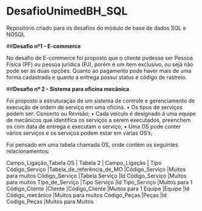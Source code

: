 # DesafioUnimedBH_SQL
Repositório criado para os desafios do módulo de base de dados SQL e NOSQL

##**Desafio nº1 - E-commerce**

No desafio de E-commerce foi proposto que o cliente pudesse ser Pessoa Física (PF) ou pessoa jurídica (PJ), porém é um item exclusivo, ou seja não pode ser as duas opções. Quanto ao pagamento pode haver mais de uma forma cadastrada e quanto á entrega possui status e código de rastreio.

##**Desafio nº 2 - Sistema para oficina mecânica**

Foi proposto a estruturação de um sistema de controle e gerenciamento de execução de ordem de serviço em uma oficina.
•	Os tipos de serviços podem ser: Conserto ou Revisão;
•	Cada veículo é designado á uma equipe de mecânicos que identifica os serviços a serem executados, preenchem os com data de entrega e executam o serviço;
•	Uma OS pode conter vários serviços e os serviços podem estar em várias OS’s;

Foi pensado em uma tabela chamada OS, onde contém os seguintes relacionamentos:

Campo_Ligação_Tabela OS  |	Tabela 2	                |       Campo_Ligação	|   Tipo
Código_Serviço	         |Tabela_de_referência_de_MO	|Código_Serviço	      |Muitos para muitos
Código_Serviço	         |Tabela Serviço	            |Id Código_Serviço	  |Muitos para muitos
Tipo_de_Serviço	         |Tipo Serviço	              |Id Tipo_Serviço	    |Muitos para 1
Código_Cliente	         |Cliente	                    |Código_Cliente	      |Muitos para 1
Equipe	                 |Equipe	                    |Id Código_mecânico	  |Muitos para muitos
Código_Peças	           |Peças	                      |Id Codigo_Peças	    |Muitos para Muitos
